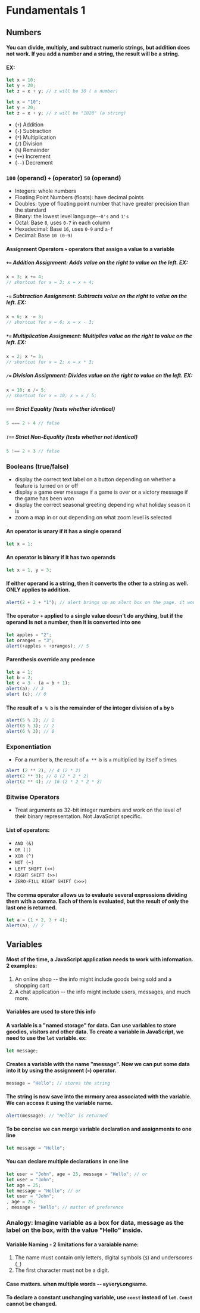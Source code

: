 # Fundamentals 1
## Numbers
#### You can divide, multiply, and subtract numeric strings, but addition does not work. If you add a number and a string, the result will be a string. 
#### EX:
```javascript
let x = 10;
let y = 20;
let z = x + y; // z will be 30 ( a number)

let x = "10";
let y = 20;
let z = x + y; // z will be "1020" (a string)
```
- (`+`) Addition
- (`-`) Subtraction
- (`*`) Multiplication 
- (`/`) Division
- (`%`) Remainder
- (`++`) Increment
- (`--`) Decrement 

### `100` (operand) `+` (operator) `50` (operand)

- Integers: whole numbers
- Floating Point Numbers (floats): have decimal points
- Doubles: type of floating point number that have greater precision than the standard
- Binary: the lowest level language--`0's` and `1's`
- Octal: Base `8`, uses `0-7` in each column
- Hexadecimal: Base `16`, uses `0-9` and `a-f`
- Decimal: Base `10 (0-9)`

#### Assignment Operators - operators that assign a value to a variable
##### `+=` Addition Assignment: Adds value on the right to value on the left. EX: 
```javascript
x = 3; x += 4;
// shortcut for x = 3; x = x + 4;
```

##### `-=` Subtraction Assignment: Subtracts value on the right to value on the left. EX:
```javascript
x = 6; x -= 3;
// shortcut for x = 6; x = x - 3;
```

##### `*=` Multiplication Assignment: Multiplies value on the right to value on the left. EX:
```javascript
x = 2; x *= 3; 
// shortcut for x = 2; x = x * 3;
```

##### `/=` Division Assignment: Divides value on the right to value on the left. EX:
```javascript
x = 10; x /= 5; 
// shortcut for x = 10; x = x / 5;
```

##### `===` Strict Equality (tests whether identical)
```javascript 
5 === 2 + 4 // false
```
##### `!==` Strict Non-Equality (tests whether not identical)
```javascript
5 !== 2 + 3 // false
```
### Booleans (true/false)
- display the correct text label on a button depending on whether a feature is turned on or off
- display a game over message if a game is over or a victory message if the game has been won
- display the correct seasonal greeting depending what holiday season it is
- zoom a map in or out depending on what zoom level is selected

#### An operator is unary if it has a single operand
```javascript
let x = 1;
```
#### An operator is binary if it has two operands
```javascript
let x = 1, y = 3;
```

#### If either operand is a string, then it converts the other to a string as well. ONLY applies to addition. 
```javascript
alert(2 + 2 + "1"); // alert brings up an alert box on the page. it would result in "41". first the code adss 2 + 2, then adds 4 to the string "1" to result in "41"
```

#### The operator `+` applied to a single value doesn't do anything, but if the operand is not a number, then it is converted into one
```javascript
let apples = "2";
let oranges = "3";
alert(+apples + +oranges); // 5
```

#### Parenthesis override any predence
```javascript
let a = 1;
let b = 2;
let c = 3 - (a = b + 1);
alert(a); // 3
alert (c); // 0
```

#### The result of `a % b` is the remainder of the integer division of `a` by `b`
```javascript
alert(5 % 2); // 1
alert(8 % 3); // 2
alert(6 % 3); // 0
```

### Exponentiation
- For a number `b`, the result of `a ** b` is `a` multiplied by itself `b` times
```javascript
alert (2 ** 2); // 4 (2 * 2)
alert(2 ** 3); // 8 (2 * 2 * 2)
alert(2 ** 4); // 16 (2 * 2 * 2 * 2)
```

### Bitwise Operators
- Treat arguments as 32-bit integer numbers and work on the level of their binary representation. Not JavaScript specific.

#### List of operators:
- `AND (&)`
- `OR (|)`
- `XOR (^)`
- `NOT (~)`
- `LEFT SHIFT (<<)`
- `RIGHT SHIFT (>>)`
- `ZERO-FILL RIGHT SHIFT (>>>)`

#### The comma operator allows us to evaluate several expressions dividing them with a comma. Each of them is evaluated, but the result of only the last one is returned.
```javascript
let a = (1 + 2, 3 + 4);
alert(a); // 7
```
## Variables
#### Most of the time, a JavaScript application needs to work with information. 2 examples:
1. An online shop -- the info might include goods being sold and a shopping cart
2. A chat application -- the info might include users, messages, and much more.
#### Variables are used to store this info
#### A variable is a "named storage" for data. Can use variables to store goodies, visitors and other data. To create a variable in JavaScript, we need to use the `let` variable. ex:
```javascript
let message;
```
#### Creates a variable with the name "message". Now we can put some data into it by using the assignment (`=`) operator.
```javascript
message = "Hello"; // stores the string
```
#### The string is now save into the mrmory area associated with the variable. We can access it using the variable name.
```javascript
alert(message); // "Hello" is returned
```
#### To be concise we can merge variable declaration and assignments to one line
```javascript
let message = "Hello";
```
#### You can declare multiple declarations in one line
```javascript
let user = "John", age = 25, message = "Hello"; // or
let user = "John";
let age = 25;
let message = "Hello"; // or
let user = "John";
, age = 25;
, message = "Hello"; // matter of preference
```
### Analogy: Imagine variable as a box for data, message as the label on the box, with the value "Hello" inside.
#### Variable Naming - 2 limitations for a varaiable name:
1. The name must contain only letters, digital symbols (`$`) and underscores (`_`)
2. The first character must not be a digit.
#### Case matters. when multiple words -- `m`y`V`ery`L`ong`N`ame.

#### To declare a constant unchanging variable, use `const` instead of `let`. `Const` cannot be changed.
